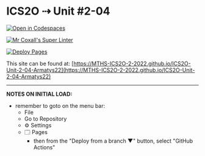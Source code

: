 # ICS2O ⇢ Unit #2-04

[![Open in Codespaces](https://classroom.github.com/assets/launch-codespace-f4981d0f882b2a3f0472912d15f9806d57e124e0fc890972558857b51b24a6f9.svg)](https://classroom.github.com/open-in-codespaces?assignment_repo_id=10592517)

[![Mr Coxall's Super Linter](https://github.com/MTHS-ICS2O-2-2022/ICS2O-Unit-2-04-Armatys22/workflows/Mr%20Coxall's%20Super%20Linter/badge.svg)](https://github.com/MTHS-ICS2O-2-2022/ICS2O-Unit-2-04-Armatys22/actions)

[![Deploy Pages](https://github.com/MTHS-ICS2O-2-2022/ICS2O-Unit-2-04-Armatys22/workflows/Deploy%20Pages/badge.svg)](https://github.com/MTHS-ICS2O-2-2022/ICS2O-Unit-2-04-Armatys22/actions)

This site can be found at: [https://MTHS-ICS2O-2-2022.github.io/ICS2O-Unit-2-04-Armatys22](https://MTHS-ICS2O-2-2022.github.io/ICS2O-Unit-2-04-Armatys22)

---

**NOTES ON INITIAL LOAD:**
- remember to goto on the menu bar:
  - File
  - Go to Repository
  - ⚙ Settings
  - 🗔 Pages
    - then from the "Deploy from a branch ▼" button, select "GitHub Actions"

